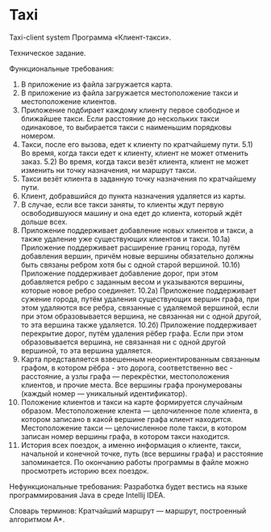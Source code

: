 # Taxi
Taxi-client system
Программа «Клиент-такси».

Техническое задание.

Функциональные требования:
1) В приложение из файла загружается карта.
2) В приложение из файла загружается местоположение такси и местоположение клиентов.
3) Приложение подбирает каждому клиенту первое свободное и ближайшее такси. Если расстояние до нескольких такси одинаковое, то выбирается такси с наименьшим порядковы номером.
4) Такси, после его вызова, едет к клиенту по кратчайшему пути.
5.1) Во время, когда такси едет к клиенту, клиент не может отменить заказ.
5.2) Во время, когда такси везёт клиента, клиент не может изменить ни точку назначения, ни маршрут такси.
6) Такси везёт клиента в заданную точку назначения по кратчайшему пути.
7) Клиент, добравшийся до пункта назначения удаляется из карты.
8) В случае, если все такси заняты, то клиенты ждут первую освободившуюся машину и она едет до клиента, который ждёт дольше всех.
9) Приложение поддерживает добавление новых клиентов и такси, а также удаление уже существующих клиентов и такси.
10.1а) Приложение поддерживает расширение границ города, путём добавления вершин, причём новые вершины обязательно должны быть связаны ребром хотя бы с одной старой вершиной.
10.1б) Приложение поддерживает добавление дорог, при этом добавляется ребро с заданным весом и указываются вершины, которые новое ребро соединяет.
10.2а) Приложение поддерживает сужение города, путём удаления существующих вершин графа, при этом удаляются все ребра, связанные с удаляемой вершиной, если при этом образовывается вершина, не связанная ни с одной другой, то эта вершина также удаляется.
10.2б) Приложение поддерживает перекрытие дорог, путём удаления рёбер графа. Если при этом образовывается вершина, не связанная ни с одной другой вершиной, то эта вершина удаляется.
11) Карта представляется взвешенным неориентированным связанным графом, в котором рёбра - это дорога, соответственно вес - расстояние, а узлы графа — перекрёстки, местоположения клиентов, и прочие места. Все вершины графа пронумерованы (каждый номер — уникальный идентификатор).
12) Положение клиентов и такси на карте формируется случайным образом. Местоположение клента — целочиленное поле клиента, в котором записано в какой вершине графа клиент находится. Местоположение такси — целочисленное поле такси, в котором записан номер вершины графа, в котором такси находится.
13) История всех поездок, а именно информация о клиенте, такси, начальной и конечной точке, путь (все вершины графа) и расстояние запоминается. По окончанию работы программы в файле можно просмотреть историю всех поездок.

Нефункциональные требования:
Разработка будет вестись на языке программирования Java в среде Intellij IDEA.

Словарь терминов:
Кратчайший маршрут — маршрут, построенный алгоритмом А*.
